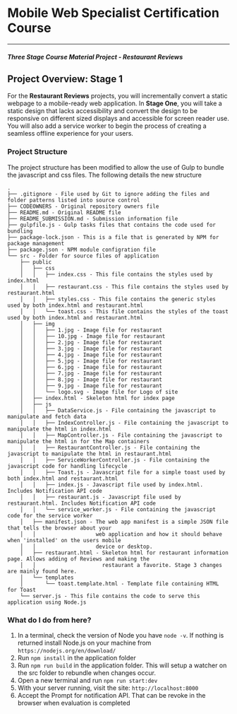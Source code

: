 # Mobile Web Specialist Certification Course
---
#### _Three Stage Course Material Project - Restaurant Reviews_

## Project Overview: Stage 1

For the **Restaurant Reviews** projects, you will incrementally convert a static webpage to a mobile-ready web application. In **Stage One**, you will take a static design that lacks accessibility and convert the design to be responsive on different sized displays and accessible for screen reader use. You will also add a service worker to begin the process of creating a seamless offline experience for your users.

### Project Structure

The project structure has been modified to allow the use of Gulp to bundle the javascript and css files. The following details the new structure

```
.
├── .gitignore - File used by Git to ignore adding the files and folder patterns listed into source control
├── CODEOWNERS - Original repository owners file 
├── README.md - Original README file 
├── README_SUBMISSION.md - Submission information file
├── gulpfile.js - Gulp tasks files that contains the code used for bundling
├── package-lock.json - This is a file that is generated by NPM for package management
├── package.json - NPM module configration file
└── src - Folder for source files of application
    ├── public
    │   ├── css
    │   │   ├── index.css - This file contains the styles used by index.html
    │   │   ├── restaurant.css - This file contains the styles used by restaurant.html
    │   │   ├── styles.css - This file contains the generic styles used by both index.html and restaurant.html
    │   │   └── toast.css - This file contains the styles of the toast used by both index.html and restaurant.html
    │   ├── img
    │   │   ├── 1.jpg - Image file for restaurant
    │   │   ├── 10.jpg - Image file for restaurant
    │   │   ├── 2.jpg - Image file for restaurant
    │   │   ├── 3.jpg - Image file for restaurant
    │   │   ├── 4.jpg - Image file for restaurant
    │   │   ├── 5.jpg - Image file for restaurant
    │   │   ├── 6.jpg - Image file for restaurant
    │   │   ├── 7.jpg - Image file for restaurant
    │   │   ├── 8.jpg - Image file for restaurant
    │   │   ├── 9.jpg - Image file for restaurant
    │   │   └── logo.svg - Image file for Logo of site
    │   ├── index.html - Skeleton html for index page
    │   ├── js
    │   │   ├── DataService.js - File containing the javascript to manipulate and fetch data
    │   │   ├── IndexController.js - File containing the javascript to manipulate the html in index.html
    │   │   ├── MapController.js - File containing the javascript to manipulate the html in for the Map containers
    │   │   ├── RestaurantController.js - File containing the javascript to manipulate the html in restaurant.html
    │   │   ├── ServiceWorkerController.js - File containing the javascript code for handling lifecycle 
    │   │   ├── Toast.js - Javascript file for a simple toast used by both index.html and restaurant.html 
    │   │   ├── index.js - Javascript file used by index.html. Includes Notification API code
    │   │   ├── restaurant.js - Javascript file used by restaurant.html. Includes Notification API code
    │   │   └── service_worker.js - File containing the javascript code for the service worker
    │   ├── manifest.json - The web app manifest is a simple JSON file that tells the browser about your 
    │   │                   web application and how it should behave when 'installed' on the users mobile 
    │   │                   device or desktop.
    │   ├── restaurant.html - Skeleton html for restaurant information page. Allows adding of Reviews and making the 
    │   │                     restaurant a favorite. Stage 3 changes are mainly found here.
    │   └── templates
    │       └── toast.template.html - Template file containing HTML for Toast
    └── server.js - This file contains the code to serve this application using Node.js                            
```

### What do I do from here?

1. In a terminal, check the version of Node you have `node -v`. If nothing is returned install Node.js on your machine from `https://nodejs.org/en/download/`
2. Run `npm install` in the application folder
3. Run `npm run build` in the application folder. This will setup a watcher on the src folder to rebundle when changes occur.
4. Open a new terminal and run `npm run start:dev`
5. With your server running, visit the site: `http://localhost:8000`
6. Accept the Prompt for notification API. That can be revoke in the browser when evaluation is completed